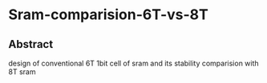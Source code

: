 # Sram-comparision-6T-vs-8T
## Abstract
design of conventional 6T 1bit cell of sram and its stability comparision with 8T sram 
